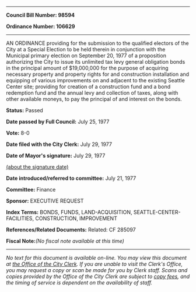 

********

**Council Bill Number: 98594**
   
**Ordinance Number: 106629**
********

 AN ORDINANCE providing for the submission to the qualified electors of the City at a Special Election to be held therein in conjunction with the Municipal primary election on September 20, 1977 of a proposition authorizing the City to issue its unlimited tax levy general obligation bonds in the principal amount of $19,000,000 for the purpose of acquiring necessary property and property rights for and construction installation and equipping of various improvements on and adjacent to the existing Seattle Center site; providing for creation of a construction fund and a bond redemption fund and the annual levy and collection of taxes, along with other available moneys, to pay the principal of and interest on the bonds.

**Status:** Passed
   
**Date passed by Full Council:** July 25, 1977
   
**Vote:** 8-0
   
**Date filed with the City Clerk:** July 29, 1977
   
**Date of Mayor's signature:** July 29, 1977
   
[(about the signature date)](/~public/approvaldate.htm)
   
   
   
**Date introduced/referred to committee:** July 21, 1977
   
**Committee:** Finance
   
**Sponsor:** EXECUTIVE REQUEST
   
   
**Index Terms:** BONDS, FUNDS, LAND-ACQUISITION, SEATTLE-CENTER-FACILITIES, CONSTRUCTION, IMPROVEMENT

**References/Related Documents:** Related: CF 285097

**Fiscal Note:**_(No fiscal note available at this time)_
********

_No text for this document is available on-line. You may view this document at [the Office of the City Clerk](http://www.seattle.gov/leg/clerk/contactUs.htm). If you are unable to visit the Clerk's Office, you may request a copy or scan be made for you by Clerk staff. Scans and copies provided by the Office of the City Clerk are subject to [copy fees](http://clerk.seattle.gov/~public/clerkfees.htm), and the timing of service is dependent on the availability of staff._

